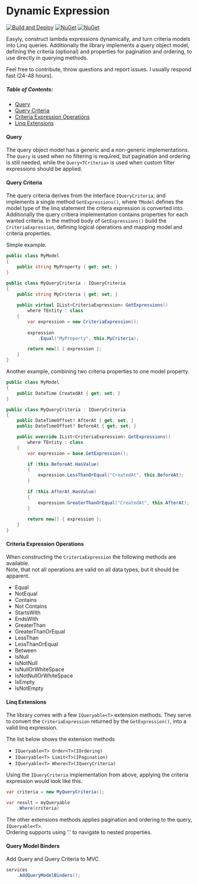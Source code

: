 # Dynamic Expression
[![Build and Deploy](https://github.com/Vivet/DynamicExpression/actions/workflows/build-and-deploy.yml/badge.svg)](https://github.com/Vivet/DynamicExpression/actions/workflows/build-and-deploy.yml)
[![NuGet](https://img.shields.io/nuget/dt/DynamicExpression.svg)](https://www.nuget.org/packages/DynamicExpression/)
[![NuGet](https://img.shields.io/nuget/v/DynamicExpression.svg)](https://www.nuget.org/packages/DynamicExpression/)

Easyly, construct lambda expressions dynamically, and turn criteria models into Linq queries. Additionally the library implements a query object model, defining the criteria (optional) and properties for pagination and ordering, to use directly in querying methods.  

Feel free to contribute, throw questions and report issues. I usually respond fast (24-48 hours).  

##### Table of Contents:
* [Query](#query)
* [Query Criteria](#query-criteria)
* [Criteria Expression Operations](#criteria-expression-operations)
* [Linq Extensions](#linq-extensions)
 
#### Query
The query object model has a generic and a non-generic implementations.  
The ```Query``` is used when no filtering is required, but pagination and ordering is still needed, while the ```Query<TCriteria>``` is used when custom filter expressions should be applied.  

#### Query Criteria
The query criteria derives from the interface ```IQueryCriteria```, and implements a single method ```GetExpressions()```, where ```TModel``` defines the model type of the linq statement the critera expression is converted into. Additionally the query critiera implementation contains properties for each wanted criteria. In the method body of ```GetExpressions()``` build the ```CriteriaExpression```, defining logical operations and mapping model and criteria properties.  

Simple example.
```csharp
public class MyModel
{
    public string MyProperty { get; set; }
}

public class MyQueryCriteria : IQueryCriteria
{
    public string MyCriteria { get; set; }
    
    public virtual IList<CriteriaExpression> GetExpressions() 
        where TEntity : class
    {
        var expression = new CriteriaExpression();
        
        expression
            .Equal("MyProperty", this.MyCriteria);

        return new[] { expression };
    }
}
```
  
Another example, combining two criteria properties to one model property.
```csharp
public class MyModel
{
    public DateTime CreatedAt { get; set; }
}

public class MyQueryCriteria : IQueryCriteria
{
    public DateTimeOffset? AfterAt { get; set; }
    public DateTimeOffset? BeforeAt { get; set; }

    public override IList<CriteriaExpression> GetExpressions() 
        where TEntity : class
    {
        var expression = base.GetExpression();

        if (this.BeforeAt.HasValue)
        {
            expression.LessThanOrEqual("CreatedAt", this.BeforeAt);
        }
        
        if (this.AfterAt.HasValue)
        {    
            expression.GreaterThanOrEqual("CreatedAt", this.AfterAt);
        }
        
        return new[] { expression };
    }
}
```

#### Criteria Expression Operations
When constructing the ```CriteriaExpression``` the following methods are available.  
Note, that not all operations are valid on all data types, but it should be apparent.
* Equal
* NotEqual
* Contains
* Not Contains
* StartsWith
* EndsWith
* GreaterThan
* GreaterThanOrEqual
* LessThan
* LessThanOrEqual
* Between
* IsNull
* IsNotNull
* IsNullOrWhiteSpace
* IsNotNullOrWhiteSpace
* IsEmpty
* IsNotEmpty

#### Linq Extensions
The library comes with a few ```IQueryable<T>``` extension methods. They serve to convert the ```CriteriaExpression``` returned by the ```GetExpression()```, into a valid linq expression.  

The list below shows the extension methods
* ```IQueryable<T> Order<T>(IOrdering)```
* ```IQueryable<T> Limit<T>(IPagination)```
* ```IQueryable<T> Where<T>(IQueryCriteria)```
  
Using the ```IQueryCriteria``` implementation from above, applying the criteria expression would look like this.
```csharp
var criteria = new MyQueryCriteria();

var result = myQueryable
    .Where(criteria) 
```
The other extensions methods applies pagination and ordering to the query, ```IQueryable<T>```.  
Ordering supports using '.' to navigate to nested properties.  

#### Query Model Binders
Add Query and Query Criteria to MVC.  

```csharp
services
    .AddQueryModelBinders();
```
